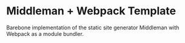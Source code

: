 # Middleman + Webpack Template

Barebone implementation of the static site generator Middleman with Webpack as a module bundler.
